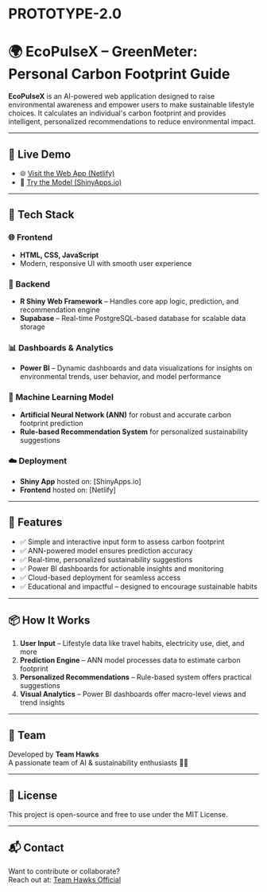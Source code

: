 # PROTOTYPE-2.0


# 🌍 EcoPulseX – GreenMeter: Personal Carbon Footprint Guide

**EcoPulseX** is an AI-powered web application designed to raise environmental awareness and empower users to make sustainable lifestyle choices. It calculates an individual's carbon footprint and provides intelligent, personalized recommendations to reduce environmental impact.

---

## 🚀 Live Demo

- 🌐 [Visit the Web App (Netlify)](https://ecopulsex.netlify.app/)
- 🧠 [Try the Model (ShinyApps.io)](https://aditya-kumar-roy.shinyapps.io/EcoPulseX/)

---

## 🧩 Tech Stack

### 🌐 Frontend
- **HTML, CSS, JavaScript**
- Modern, responsive UI with smooth user experience

### 🔗 Backend
- **R Shiny Web Framework** – Handles core app logic, prediction, and recommendation engine
- **Supabase** – Real-time PostgreSQL-based database for scalable data storage

### 📊 Dashboards & Analytics
- **Power BI** – Dynamic dashboards and data visualizations for insights on environmental trends, user behavior, and model performance

### 🧠 Machine Learning Model
- **Artificial Neural Network (ANN)** for robust and accurate carbon footprint prediction
- **Rule-based Recommendation System** for personalized sustainability suggestions

### ☁️ Deployment
- **Shiny App** hosted on: [ShinyApps.io]
- **Frontend** hosted on: [Netlify]

---

## 🌟 Features

- ✅ Simple and interactive input form to assess carbon footprint
- ✅ ANN-powered model ensures prediction accuracy
- ✅ Real-time, personalized sustainability suggestions
- ✅ Power BI dashboards for actionable insights and monitoring
- ✅ Cloud-based deployment for seamless access
- ✅ Educational and impactful – designed to encourage sustainable habits

---

## 📦 How It Works

1. **User Input** – Lifestyle data like travel habits, electricity use, diet, and more
2. **Prediction Engine** – ANN model processes data to estimate carbon footprint
3. **Personalized Recommendations** – Rule-based system offers practical suggestions
4. **Visual Analytics** – Power BI dashboards offer macro-level views and trend insights

---

## 🧠 Team

Developed by **Team Hawks**  
A passionate team of AI & sustainability enthusiasts 🌱💡

---

## 📌 License

This project is open-source and free to use under the MIT License.

---

## 📬 Contact

Want to contribute or collaborate?  
Reach out at: [Team Hawks Official](mailto:teamhawks4.official@gmail.com)

